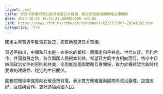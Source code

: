 ```yaml
---
layout: post
title: 習近平致電祝賀石破茂當選日本首相　冀全面推進兩國戰略互惠關係
date: 2024-10-02 10:43:21.000000000 +08:00
link: https://news.rthk.hk/rthk/ch/component/k2/1772967-20241002.htm
categories: rthk
---
```


國家主席習近平致電石破茂，祝賀他當選日本首相。

習近平指出，中國和日本是一衣帶水的鄰邦。兩國走和平共處、世代友好、互利合作、共同發展之路，符合兩國人民根本利益。希望日方同中方相向而行，恪守中日四個政治文件的原則和共識，全面推進兩國戰略互惠關係，致力於構建契合新時代要求的建設性、穩定的中日關係。

國務院總理李強亦向石破茂致賀電，表示雙方應維護兩國關係政治基礎，加強友好、互信與合作，更好造福兩國人民。

